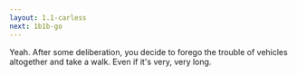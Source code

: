 ```yaml
---
layout: 1.1-carless
next: 1b1b-go
---
```

Yeah. After some deliberation, you decide to forego the trouble of vehicles altogether and take a walk. Even if it's very, very long.